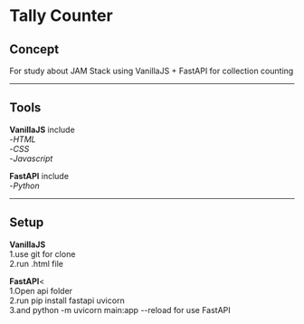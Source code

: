 # Tally Counter
## Concept

For study about JAM Stack using VanillaJS + FastAPI for collection counting</br>

------------------------------------------------------------------------------------------

## Tools

**VanillaJS** include</br>
-*HTML*</br>
-*CSS*</br>
-*Javascript*</br>

**FastAPI** include</br>
-*Python*</br>

------------------------------------------------------------------------------------------

## Setup
**VanillaJS**</br>
1.use git for clone</br>
2.run .html file</br>

**FastAPI**<</br>
1.Open api folder</br>
2.run pip install fastapi uvicorn</br>
3.and python -m uvicorn main:app --reload for use FastAPI
